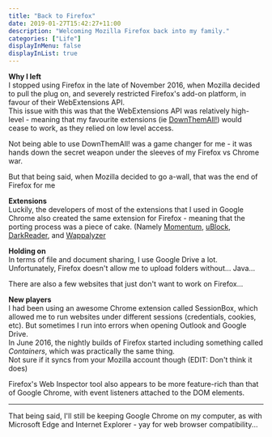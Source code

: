```yaml
---
title: "Back to Firefox"
date: 2019-01-27T15:42:27+11:00
description: "Welcoming Mozilla Firefox back into my family."
categories: ["Life"]
displayInMenu: false
displayInList: true
---
```


**Why I left**  
I stopped using Firefox in the late of November 2016, when Mozilla decided to pull the plug on, and severely restricted Firefox's add-on platform, in favour of their WebExtensions API.  
This issue with this was that the WebExtensions API was relatively high-level - meaning that my favourite extensions (ie [DownThemAll!](https://www.downthemall.org/re-downthemall-and-webextensions-or-why-why-i-am-done-with-mozilla/)) would cease to work, as they relied on low level access.

Not being able to use DownThemAll! was a game changer for me - it was hands down the secret weapon under the sleeves of my Firefox vs Chrome war.

But that being said, when Mozilla decided to go a-wall, that was the end of Firefox for me

**Extensions**  
Luckily, the developers of most of the extensions that I used in Google Chrome also created the same extension for Firefox - meaning that the porting process was a piece of cake. (Namely [Momentum](https://momentumdash.com/), [uBlock](https://github.com/gorhill/uBlock#ublock-origin), [DarkReader](https://darkreader.org/), and [Wappalyzer](https://www.wappalyzer.com/) 

**Holding on**  
In terms of file and document sharing, I use Google Drive a lot.  
Unfortunately, Firefox doesn't allow me to upload folders without... Java...  

There are also a few websites that just don't want to work on Firefox...

**New players**  
I had been using an awesome Chrome extension called SessionBox, which allowed me to run websites under different sessions (credentials, cookies, etc). But sometimes I run into errors when opening Outlook and Google Drive.  
In June 2016, the nightly builds of Firefox started including something called _Containers_, which was practically the same thing.  
Not sure if it syncs from your Mozilla account though (EDIT: Don't think it does)

Firefox's Web Inspector tool also appears to be more feature-rich than that of Google Chrome, with event listeners attached to the DOM elements.

---

That being said,  I'll still be keeping Google Chrome on my computer, as with Microsoft Edge and Internet Explorer - yay for web browser compatibility...